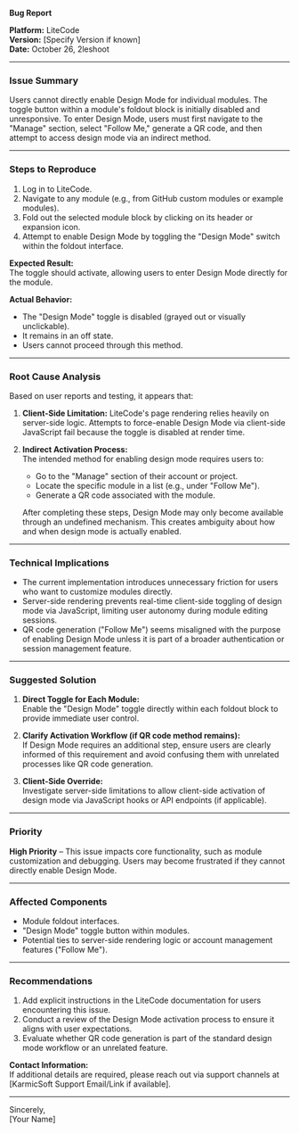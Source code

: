 **Bug Report**

**Platform:** LiteCode  
**Version:** [Specify Version if known]  
**Date:** October 26, 2leshoot  

---

### **Issue Summary**
Users cannot directly enable Design Mode for individual modules. The toggle button within a 
module's foldout block is initially disabled and unresponsive. To enter Design Mode, users must 
first navigate to the "Manage" section, select "Follow Me," generate a QR code, and then attempt 
to access design mode via an indirect method.

---

### **Steps to Reproduce**
1. Log in to LiteCode.
2. Navigate to any module (e.g., from GitHub custom modules or example modules).
3. Fold out the selected module block by clicking on its header or expansion icon.
4. Attempt to enable Design Mode by toggling the "Design Mode" switch within the foldout 
interface.

**Expected Result:**  
The toggle should activate, allowing users to enter Design Mode directly for the module.

**Actual Behavior:**  
- The "Design Mode" toggle is disabled (grayed out or visually unclickable).
- It remains in an off state.
- Users cannot proceed through this method.

---

### **Root Cause Analysis**
Based on user reports and testing, it appears that:
1. **Client-Side Limitation:** LiteCode's page rendering relies heavily on server-side logic. 
Attempts to force-enable Design Mode via client-side JavaScript fail because the toggle is 
disabled at render time.
2. **Indirect Activation Process:**  
   The intended method for enabling design mode requires users to:
   - Go to the "Manage" section of their account or project.
   - Locate the specific module in a list (e.g., under "Follow Me").
   - Generate a QR code associated with the module.
   
   After completing these steps, Design Mode may only become available through an undefined 
mechanism. This creates ambiguity about how and when design mode is actually enabled.

---

### **Technical Implications**
- The current implementation introduces unnecessary friction for users who want to customize 
modules directly.
- Server-side rendering prevents real-time client-side toggling of design mode via JavaScript, 
limiting user autonomy during module editing sessions.
- QR code generation ("Follow Me") seems misaligned with the purpose of enabling Design Mode 
unless it is part of a broader authentication or session management feature.

---

### **Suggested Solution**
1. **Direct Toggle for Each Module:**  
   Enable the "Design Mode" toggle directly within each foldout block to provide immediate user 
control.
   
2. **Clarify Activation Workflow (if QR code method remains):**  
   If Design Mode requires an additional step, ensure users are clearly informed of this 
requirement and avoid confusing them with unrelated processes like QR code generation.

3. **Client-Side Override:**  
   Investigate server-side limitations to allow client-side activation of design mode via 
JavaScript hooks or API endpoints (if applicable).

---

### **Priority**
**High Priority** – This issue impacts core functionality, such as module customization and 
debugging. Users may become frustrated if they cannot directly enable Design Mode.

---

### **Affected Components**
- Module foldout interfaces.
- "Design Mode" toggle button within modules.
- Potential ties to server-side rendering logic or account management features ("Follow Me").

---

### **Recommendations**
1. Add explicit instructions in the LiteCode documentation for users encountering this issue.
2. Conduct a review of the Design Mode activation process to ensure it aligns with user 
expectations.
3. Evaluate whether QR code generation is part of the standard design mode workflow or an 
unrelated feature.

**Contact Information:**  
If additional details are required, please reach out via support channels at [KarmicSoft Support 
Email/Link if available].

---

Sincerely,  
[Your Name]
